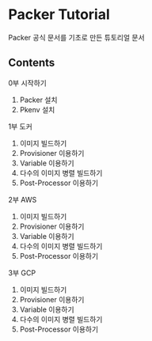 # Packer Tutorial

Packer 공식 문서를 기초로 만든 튜토리얼 문서

## Contents

0부 시작하기
1. Packer 설치
2. Pkenv 설치

1부 도커
1. 이미지 빌드하기
2. Provisioner 이용하기
3. Variable 이용하기
4. 다수의 이미지 병렬 빌드하기
5. Post-Processor 이용하기

2부 AWS
1. 이미지 빌드하기
2. Provisioner 이용하기
3. Variable 이용하기
4. 다수의 이미지 병렬 빌드하기
5. Post-Processor 이용하기

3부 GCP
1. 이미지 빌드하기
2. Provisioner 이용하기
3. Variable 이용하기
4. 다수의 이미지 병렬 빌드하기
5. Post-Processor 이용하기